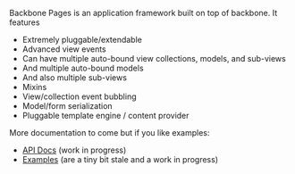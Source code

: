 Backbone Pages is an application framework built on top of backbone.  It features
 * Extremely pluggable/extendable
 * Advanced view events
 * Can have multiple auto-bound view collections, models, and sub-views
 * And multiple auto-bound models
 * And also multiple sub-views
 * Mixins
 * View/collection event bubbling
 * Model/form serialization
 * Pluggable template engine / content provider

More documentation to come but if you like examples:
 * [API Docs](http://jhudson8.github.com/backbone-pages/docs/index.html) (work in progress)
 * [Examples](https://github.com/jhudson8/backbone-pages/tree/gh-pages/examples) (are a tiny bit stale and a work in progress)

